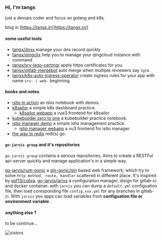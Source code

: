 ### Hi, I'm tangx

just a devops coder and focus on golang and k8s.

blog in [https://tangx.in](https://tangx.in/)

#### some useful tools

+ [tangx/dnsx](https://github.com/tangx/dnsx) manage your dns record quickly
+ [tangx/qingclix](https://github.com/tangx/qingclix) help you to manage your qingcloud instance with command
+ [tangx/srv-lego-certmgr](https://github.com/tangx/srv-lego-certmgr) apply https certificates for you.
+ [tangx/gitlab-mergebot](https://github.com/tangx/gitlab-mergebot) auto merge when multiple reviewers say `lgtm`
+ [tangx/k8s-auto-ingress-operator](https://github.com/tangx/k8s-auto-ingress-operator) create ingress rules for your app with name `srv- / web-` beginning.


#### books and notes

+ [istio in action](https://github.com/tangx/istio-in-action) an istio notebook with demos.
+ [k8sailor](https://github.com/tangx/k8sailor) a simple k8s dashboard practice.
  + [k8sailor webapp](https://github.com/tangx/k8sailor/tree/master/webapp) a vue3 frontend for k8sailor 
+ [kubebuilder zero to one](https://github.com/tangx/kubebuilder-zero-to-one) a kubebuilder practice notebook.
+ [istio manager demo](https://github.com/tangx/istio-manager-demo) a simple istio management practice.
  + [istio manager webapp](https://github.com/tangx/istio-web-demo) a vu3 frontend for istio manager. 
+ [the way to redis](https://github.com/tangx/the-way-to-redis) redi(s) go.

#### `go-jarvis group` and it's repositories

`go-jarvis group` contains a serious repositories, Aims to create a RESTFul api-server quickly and manage application's in a simple way. 

[go-jarvis/rum-gonic](https://github.com/go-jarvis/rum-gonic) a [gin-gonic/gin](https://github.com/gin-gonic/gin) based web framework, which try to solve `http method, route, handler` scattered in different place. It's inspired by [spf13/cobra](https://github.com/spf13/cobra). 
[go-jarvis/jarivs](https://github.com/go-jarvis/jarvis) a configuration manager, disign for gitlab-ci and docker container. with `jarvis` you can dump a `default.yml` configuation file, then load coresponding file `config.xxx.yml` for any branches in gitlab-ci. With `jarvis` you apps can load variables from **configuation file or environment variable** .



#### anything else ?

to be continue...

![vistors](https://visitor-badge.laobi.icu/badge?page_id=tangx)
